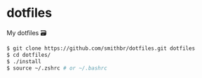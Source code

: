 # dotfiles
My dotfiles 🗃

```bash
$ git clone https://github.com/smithbr/dotfiles.git dotfiles
$ cd dotfiles/
$ ./install
$ source ~/.zshrc # or ~/.bashrc
```
